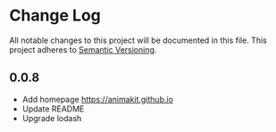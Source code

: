# Change Log
All notable changes to this project will be documented in this file.
This project adheres to [Semantic Versioning](http://semver.org/).

## 0.0.8
* Add homepage https://animakit.github.io
* Update README
* Upgrade lodash
